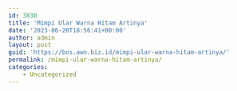 ```yaml
---
id: 3830
title: 'Mimpi Ular Warna Hitam Artinya'
date: '2023-06-20T18:56:41+00:00'
author: admin
layout: post
guid: 'https://bos.awn.biz.id/mimpi-ular-warna-hitam-artinya/'
permalink: /mimpi-ular-warna-hitam-artinya/
categories:
    - Uncategorized
---
```


